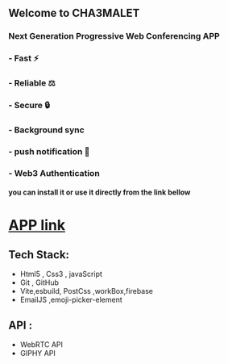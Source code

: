 ## Welcome to  CHA3MALET 
### Next Generation Progressive Web  Conferencing APP
### - Fast ⚡️ 
### - Reliable ⚖️ 
### - Secure 🔒 
### - Background sync
### - push notification 🔔
### - Web3 Authentication

#### you can install it or use it directly from the link bellow


# [APP link]()

## Tech Stack:
- Html5 , Css3 , javaScript
- Git , GitHub
- Vite,esbuild, PostCss ,workBox,firebase
- EmailJS ,emoji-picker-element


## API :
- WebRTC API	
- GIPHY API
